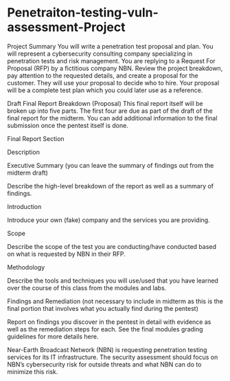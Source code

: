 # Penetraiton-testing-vuln-assessment-Project
Project Summary
You will write a penetration test proposal and plan. You will represent a cybersecurity consulting company specializing in penetration tests and risk management. You are replying to a Request For Proposal (RFP) by a fictitious company NBN. Review the project breakdown, pay attention to the requested details, and create a proposal for the customer. They will use your proposal to decide who to hire. Your proposal will be a complete test plan which you could later use as a reference.

Draft Final Report Breakdown (Proposal)
This final report itself will be broken up into five parts. The first four are due as part of the draft of the final report for the midterm. You can add additional information to the final submission once the pentest itself is done.

Final Report Section

Description

Executive Summary (you can leave the summary of findings out from the midterm draft)

Describe the high-level breakdown of the report as well as a summary of findings.

Introduction

Introduce your own (fake) company and the services you are providing.

Scope

Describe the scope of the test you are conducting/have conducted based on what is requested by NBN in their RFP.

Methodology

Describe the tools and techniques you will use/used that you have learned over the course of this class from the modules and labs.

Findings and Remediation (not necessary to include in midterm as this is the final portion that involves what you actually find during the pentest)

Report on findings you discover in the pentest in detail with evidence as well as the remediation steps for each. See the final modules grading guidelines for more details here.

Near-Earth Broadcast Network (NBN) is requesting penetration testing services for its IT infrastructure. The security assessment should focus on NBN’s cybersecurity risk for outside threats and what NBN can do to minimize this risk.
